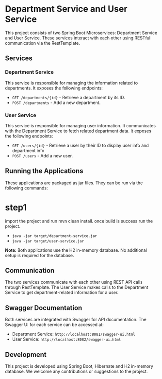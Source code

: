 # Department Service and User Service

This project consists of two Spring Boot Microservices: Department Service and User Service. These services interact with each other using RESTful communication via the RestTemplate.

## Services

### Department Service

This service is responsible for managing the information related to departments. It exposes the following endpoints:

- `GET /departments/{id}` - Retrieve a department by its ID.
- `POST /departments` - Add a new department.

### User Service

This service is responsible for managing user information. It communicates with the Department Service to fetch related department data. It exposes the following endpoints:

- `GET /users/{id}` - Retrieve a user by their ID to display user info and department info
- `POST /users` - Add a new user.

## Running the Applications

These applications are packaged as jar files. They can be run via the following commands:

#   step1
import the project and run mvn clean install. once build is success run the project.

- `java -jar target/department-service.jar`
- `java -jar target/user-service.jar`

**Note:** Both applications use the H2 in-memory database. No additional setup is required for the database.

## Communication

The two services communicate with each other using REST API calls through RestTemplate. The User Service makes calls to the Department Service to get department-related information for a user.

## Swagger Documentation

Both services are integrated with Swagger for API documentation. The Swagger UI for each service can be accessed at:

- Department Service: `http://localhost:8081/swagger-ui.html`
- User Service: `http://localhost:8082/swagger-ui.html`


## Development

This project is developed using Spring Boot, Hibernate and H2 in-memory database. We welcome any contributions or suggestions to the project.
